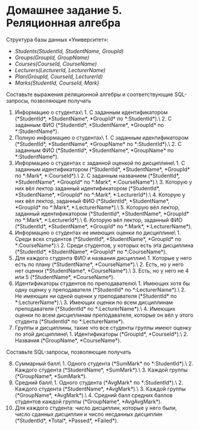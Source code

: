 # Домашнее задание 5. Реляционная алгебра

Структура базы данных «Университет»:

- *Students(StudentId, StudentName, GroupId)*
- *Groups(GroupId, GroupName)*
- *Courses(CourseId, CourseName)*
- *Lecturers(LecturerId, LecturerName)*
- *Plan(GroupId, CourseId, LecturerId)*
- *Marks(StudentId, CourseId, Mark)*

Составьте выражения реляционной алгебры и соответствующие SQL-запросы, позволяющие получать

<ol>
<li> Информацию о студентах\
	1. С заданным идентификатором (*StudentId*, *StudentName*, *GroupId* по *:StudentId*).\
	2. С заданным ФИО (*StudentId*, *StudentName*, *GroupId* по *:StudentName*).
</li>
<li> Полную информацию о студентах\
	1. С заданным идентификатором (*StudentId*, *StudentName*, *GroupName* по *:StudentId*).\
	2. С заданным ФИО (*StudentId*, *StudentName*, *GroupName* по *:StudentName*).
</li>
<li> Информацию о студентах с заданной оценкой по дисциплине\
	1. С заданным идентификатором (*StudentId*, *StudentName*, *GroupId* по *:Mark*, *:CourseId*).\
	2. С заданным названием (*StudentId*, *StudentName*, *GroupId* по *:Mark*, *:CourseName*).\
	3. Которую у них вёл лектор заданный идентификатором (*StudentId*, *StudentName*, *GroupId* по *:Mark*, *:LecturerId*).\
	4. Которую у них вёл лектор, заданный ФИО (*StudentId*, *StudentName*, *GroupId* по *:Mark*, *:LecturerName*).\
	5. Которую вёл лектор, заданный идентификатором (*StudentId*, *StudentName*, *GroupId* по *:Mark*, *:LecturerId*).\
	6. Которую вёл лектор, заданный ФИО (*StudentId*, *StudentName*, *GroupId* по *:Mark*, *:LecturerName*).
</li>
<li> Информацию о студентах не имеющих оценки по дисциплине\
	1. Среди всех студентов (*StudentId*, *StudentName*, *GroupId* по *:CourseName*).\
	2. Среди студентов, у которых есть эта дисциплина (*StudentId*, *StudentName*, *GroupId* по *:CourseName*).
</li>
<li> Для каждого студента ФИО и названия дисциплин\
	1. Которые у него есть по плану (*StudentName*, *CourseName*).\
	2. Есть, но у него нет оценки (*StudentName*, *CourseName*).\
	3. Есть, но у него не 4 или 5 (*StudentName*, *CourseName*).
</li>
<li> Идентификаторы студентов по преподавателю\
	1. Имеющих хотя бы одну оценку у преподавателя (*StudentId* по *:LecturerName*).\
	2. Не имеющих ни одной оценки у преподавателя (*StudentId* по *:LecturerName*).\
	3. Имеющих оценки по всем дисциплинам преподавателя (*StudentId* по *:LecturerName*).\
	4. Имеющих оценки по всем дисциплинам преподавателя, которые он вёл у этого студента (*StudentId* по *:LecturerName*).
</li>
<li> Группы и дисциплины, такие что все студенты группы имеют оценку по этой дисциплине\
	1. Идентификаторы (*GroupId*, *CourseId*).\
	2. Названия (*GroupName*, *CourseName*).
</li>
</ol>
Cоставьте SQL-запросы, позволяющие получать
<ol start="8">
<li>Суммарный балл\
1. Одного студента (*SumMark* по *:StudentId*).\
2. Каждого студента (*StudentName*, *SumMark*).\
3. Каждой группы (*GroupName*, *SumMark*).
</li>
<li>Средний балл\
1. Одного студента (*AvgMark* по *:StudentId*).\
2. Каждого студента (*StudentName*, *AvgMark*).\
3. Каждой группы (*GroupName*, *AvgMark*).\
4. Средний балл средних баллов студентов каждой группы (*GroupName*, *AvgAvgMark*).
</li>
<li>Для каждого студента: число дисциплин, которые у него были, число сданных дисциплин и число несданных дисциплин (*StudentId*, *Total*, *Passed*, *Failed*).</li>
</ol>